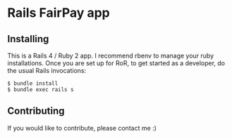 # Rails FairPay app

## Installing

This is a Rails 4 / Ruby 2 app. I recommend rbenv to manage your ruby installations. Once you are set up for RoR, to get started as a developer, do the usual Rails invocations:

```
$ bundle install
$ bundle exec rails s
```

## Contributing

If you would like to contribute, please contact me :)